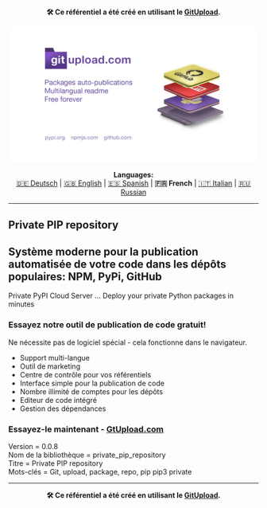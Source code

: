 <p align="center"><b>🛠️ Ce référentiel a été créé en utilisant le <a href="https://gitupload.com">GitUpload</a>.</b></p>
<p align="center"><a href="https://gitupload.com"><img src="https://github.com/markolofsen/private_pip_repository//blob/master/.banners/banner_fr.jpg?raw=1" /></a></p>
<p align="center"><b>Languages:</b><br /><a href="https://github.com/markolofsen/private_pip_repository/blob/master/README_de.md">🇩🇪 Deutsch</a> | <a href="https://github.com/markolofsen/private_pip_repository/blob/master/README.md">🇬🇧 English</a> | <a href="https://github.com/markolofsen/private_pip_repository/blob/master/README_es.md">🇪🇸 Spanish</a> | <b>🇫🇷 French</b> | <a href="https://github.com/markolofsen/private_pip_repository/blob/master/README_it.md">🇮🇹 Italian</a> | <a href="https://github.com/markolofsen/private_pip_repository/blob/master/README_ru.md">🇷🇺 Russian</a></p>

---

## Private PIP repository
## Système moderne pour la publication automatisée de votre code dans les dépôts populaires: NPM, PyPi, GitHub

Private PyPI Cloud Server ... Deploy your private Python packages in minutes

### Essayez notre outil de publication de code gratuit!

Ne nécessite pas de logiciel spécial - cela fonctionne dans le navigateur.

* Support multi-langue
* Outil de marketing
* Centre de contrôle pour vos référentiels
* Interface simple pour la publication de code
* Nombre illimité de comptes pour les dépôts
* Editeur de code intégré
* Gestion des dépendances

### Essayez-le maintenant - <a href="https://gitupload.com">GtUpload.com</a>

Version = 0.0.8 <br />
Nom de la bibliothèque = private_pip_repository <br />
Titre = Private PIP repository <br />
Mots-clés = Git,  upload,  package,  repo, pip pip3 private <br />

---

<p align="center"><b>🛠️ Ce référentiel a été créé en utilisant le <a href="https://gitupload.com">GitUpload</a>.</b></p>
